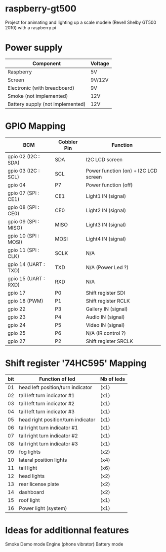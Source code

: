 # raspberry-gt500
Project for animating and lighting up a scale modele (Revell Shelby GT500 2010) with a raspberry pi

# Power supply
| Component | Voltage |
| --------|---------|
| Raspberry | 5V
| Screen | 9V/12V
| Electronic (with breadboard) | 9V
| Smoke (not implemented) | 12V
| Battery supply (not implemented) | 12V

# GPIO Mapping
 BCM | Cobbler Pin | Function |
| --------|---------|-------|
| gpio 02 (I2C : SDA) | SDA | I2C LCD screen |
| gpio 03 (I2C : SCL) | SCL | Power function (on) + I2C LCD screen |
| gpio 04 | P7 | Power function (off) |
| gpio 07 (SPI : CE1) | CE1 | Light1 IN (signal) |
| gpio 08 (SPI : CE0) | CE0 | Light2 IN (signal) |
| gpio 09 (SPI : MISO) | MISO | Light3 IN (signal) |
| gpio 10 (SPI : MOSI) | MOSI | Light4 IN (signal) |
| gpio 11 (SPI : CLK) | SCLK  | N/A |
| gpio 14 (UART : TXD) | TXD | N/A (Power Led ?) |
| gpio 15 (UART : RXD) | RXD | N/A |
| gpio 17 | P0  | Shift register SDI |
| gpio 18 (PWM) | P1 | Shift register RCLK |
| gpio 22 | P3 | Gallery IN (signal) |
| gpio 23 | P4 | Audio IN (signal) |
| gpio 24 | P5 | Video IN (signal) |
| gpio 25 | P6 | N/A (IR control ?) |
| gpio 27 | P2 | Shift register SRCLK |

# Shift register '74HC595' Mapping
| bit | Function of led | Nb of leds |
| --------|---------|-------|
| 01 | head left position/turn indicator | (x1)
| 02 | tail left turn indicator #1 | (x1)
| 03 | tail left turn indicator #2 | (x1)
| 04 | tail left turn indicator #3 | (x1)
| 05 | head right position/turn indicator | (x1)
| 06 | tail right turn indicator #1 | (x1)
| 07 | tail right turn indicator #2 | (x1)
| 08 | tail right turn indicator #3 | (x1)
| 09 | fog lights | (x2)
| 10 | lateral position lights | (x4)
| 11 | tail light | (x6)
| 12 | head lights | (x2)
| 13 | rear license plate | (x2)
| 14 | dashboard    | (x2)
| 15 | roof light   | (x1)
| 16 | Power light (system)| (x1)

# Ideas for additionnal features
Smoke
Demo mode
Engine (phone vibrator)
Battery mode